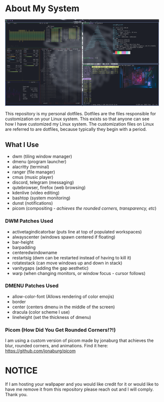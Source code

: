 # About My System
![](Pictures/dracula_rice.png)

This repository is my personal dotfiles. Dotfiles are the files responsible for customization on your Linux system. This exists so that anyone can see how I have customized my Linux system. The customization files on Linux are referred to are dotfiles, because typically they begin with a period.

## What I Use
- dwm (tiling window manager)
- dmenu (program launcher)
- alacritty (terminal)
- ranger (file manager)
- cmus (music player)
- discord, telegram (messaging)
- qutebrowser, firefox (web browsing)
- kdenlive (video editing)
- bashtop (system monitoring)
- dunst (notifications)
- picom (compositing - *achieves the rounded corners, transparency, etc*)

### DWM Patches Used
- activetagindicatorbar (puts line at top of populated workspaces)
- alwayscenter (windows spawn centered if floating)
- bar-height
- barpadding
- centeredwindowname
- restartsig (dwm can be restarted instead of having to kill it)
- rotatestack (can move windows up and down in stack)
- vanitygaps (adding the gap aesthetic)
- warp (when changing monitors, or window focus - cursor follows)

### DMENU Patches Used
- allow-color-font (Allows rendering of color emojis)
- border
- center (centers dmenu in the middle of the screen)
- dracula (color scheme I use)
- lineheight (set the thickness of dmenu)

### Picom (How Did You Get Rounded Corners!?!)
I am using a custom version of picom made by jonaburg that achieves the blur, rounded corners, and animations. Find it here: https://github.com/jonaburg/picom

# NOTICE
If I am hosting your wallpaper and you would like credit for it or would like to have me remove it from this repository please reach out and I will comply. Thank you.
